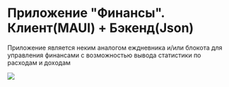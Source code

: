 <h1>Приложение "Финансы". Клиент(MAUI) + Бэкенд(Json)</h1>
<p>Приложение является неким аналогом еждневника и/или блокота для управления финансами с возможностью вывода статистики по расходам и доходам</p>
<div padding=50>
  <img src="https://github.com/user-attachments/assets/0205848a-7809-45bd-a759-a9ae97d0bf4f"></img>
</div>  
